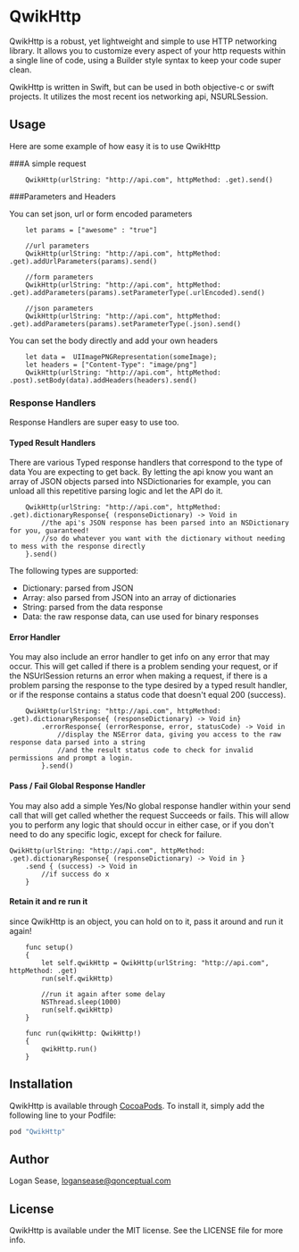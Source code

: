 # QwikHttp

QwikHttp is a robust, yet lightweight and simple to use HTTP networking library. It allows you to customize every aspect
of your http requests within a single line of code, using a Builder style syntax to keep your code super clean.

QwikHttp is written in Swift, but can be used in both objective-c or swift projects. It utilizes the most recent ios networking api, NSURLSession.

## Usage

Here are some example of how easy it is to use QwikHttp

###A simple request

```
    QwikHttp(urlString: "http://api.com", httpMethod: .get).send()
```

###Parameters and Headers

You can set json, url or form encoded parameters
```
    let params = ["awesome" : "true"]

    //url parameters
    QwikHttp(urlString: "http://api.com", httpMethod: .get).addUrlParameters(params).send()

    //form parameters
    QwikHttp(urlString: "http://api.com", httpMethod: .get).addParameters(params).setParameterType(.urlEncoded).send()

    //json parameters
    QwikHttp(urlString: "http://api.com", httpMethod: .get).addParameters(params).setParameterType(.json).send()
```

You can set the body directly and add your own headers
```
    let data =  UIImagePNGRepresentation(someImage);
    let headers = ["Content-Type": "image/png"]
    QwikHttp(urlString: "http://api.com", httpMethod: .post).setBody(data).addHeaders(headers).send()
```

### Response Handlers
Response Handlers are super easy to use too. 

#### Typed Result Handlers
There are various Typed response handlers that correspond to the type of data You are expecting to get back. By letting the api know you want an array of JSON objects parsed into NSDictionaries for example, you can unload all this repetitive parsing logic and let the API do it.
```
    QwikHttp(urlString: "http://api.com", httpMethod: .get).dictionaryResponse{ (responseDictionary) -> Void in
        //the api's JSON response has been parsed into an NSDictionary for you, guaranteed!
        //so do whatever you want with the dictionary without needing to mess with the response directly
    }.send()
```
The following types are supported:
- Dictionary: parsed from JSON
- Array: also parsed from JSON into an array of dictionaries
- String: parsed from the data response
- Data: the raw response data, can use used for binary responses

#### Error Handler
You may also include an error handler to get info on any error that may occur. This will get called if there is a problem sending your request, or if the NSUrlSession returns an error when making a request, if there is a problem parsing the response to the type desired by a typed result handler, or if the response contains a status code that doesn't equal 200 (success).

```
    QwikHttp(urlString: "http://api.com", httpMethod: .get).dictionaryResponse{ (responseDictionary) -> Void in}
        .errorResponse{ (errorResponse, error, statusCode) -> Void in
            //display the NSError data, giving you access to the raw response data parsed into a string
            //and the result status code to check for invalid permissions and prompt a login.
        }.send()
```
#### Pass / Fail Global Response Handler
You may also add a simple Yes/No global response handler within your send call that will get called whether the request
Succeeds or fails. This will allow you to perform any logic that should occur in either case, or if you don't need to do
any specific logic, except for check for failure.
```
QwikHttp(urlString: "http://api.com", httpMethod: .get).dictionaryResponse{ (responseDictionary) -> Void in }
    .send { (success) -> Void in
        //if success do x
    }
```

#### Retain it and re run it
since QwikHttp is an object, you can hold on to it, pass it around and run it again!

```
    func setup()
    {
        let self.qwikHttp = QwikHttp(urlString: "http://api.com", httpMethod: .get)
        run(self.qwikHttp)
        
        //run it again after some delay
        NSThread.sleep(1000)
        run(self.qwikHttp)
    }

    func run(qwikHttp: QwikHttp!)
    {
        qwikHttp.run()
    }

```

## Installation

QwikHttp is available through [CocoaPods](http://cocoapods.org). To install
it, simply add the following line to your Podfile:

```ruby
pod "QwikHttp"
```

## Author

Logan Sease, logansease@qonceptual.com

## License

QwikHttp is available under the MIT license. See the LICENSE file for more info.

